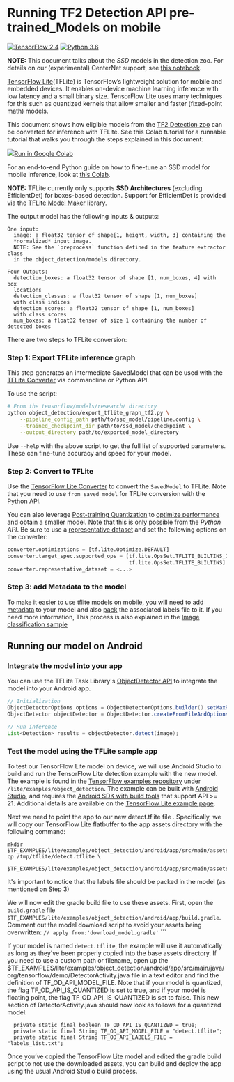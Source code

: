 # Running TF2 Detection API pre-trained_Models on mobile

[![TensorFlow 2.4](https://img.shields.io/badge/TensorFlow-2.4-FF6F00?logo=tensorflow)](https://github.com/tensorflow/tensorflow/releases/tag/v2.4.0)
[![Python 3.6](https://img.shields.io/badge/Python-3.6-3776AB)](https://www.python.org/downloads/release/python-360/)

**NOTE:** This document talks about the *SSD* models in the detection zoo. For
details on our (experimental) CenterNet support, see
[this notebook](../colab_tutorials/centernet_on_device.ipynb).

[TensorFlow Lite](https://www.tensorflow.org/mobile/tflite/)(TFLite) is
TensorFlow’s lightweight solution for mobile and embedded devices. It enables
on-device machine learning inference with low latency and a small binary size.
TensorFlow Lite uses many techniques for this such as quantized kernels that
allow smaller and faster (fixed-point math) models.

This document shows how eligible models from the
[TF2 Detection zoo](https://github.com/tensorflow/models/blob/master/research/object_detection/g3doc/tf2_detection_zoo.md)
can be converted for inference with TFLite. See this Colab tutorial for a
runnable tutorial that walks you through the steps explained in this document:

<a target="_blank" href="https://colab.research.google.com/github/tensorflow/models/blob/master/research/object_detection/colab_tutorials/convert_odt_model_to_TFLite.ipynb"><img src="https://www.tensorflow.org/images/colab_logo_32px.png" />Run
in Google Colab</a>

For an end-to-end Python guide on how to fine-tune an SSD model for mobile
inference, look at
[this Colab](../colab_tutorials/eager_few_shot_od_training_tflite.ipynb).

**NOTE:** TFLite currently only supports **SSD Architectures** (excluding
EfficientDet) for boxes-based detection. Support for EfficientDet is provided
via the [TFLite Model Maker](https://www.tensorflow.org/lite/tutorials/model_maker_object_detection)
library.

The output model has the following inputs & outputs:

```
One input:
  image: a float32 tensor of shape[1, height, width, 3] containing the
  *normalized* input image.
  NOTE: See the `preprocess` function defined in the feature extractor class
  in the object_detection/models directory.

Four Outputs:
  detection_boxes: a float32 tensor of shape [1, num_boxes, 4] with box
  locations
  detection_classes: a float32 tensor of shape [1, num_boxes]
  with class indices
  detection_scores: a float32 tensor of shape [1, num_boxes]
  with class scores
  num_boxes: a float32 tensor of size 1 containing the number of detected boxes
```

There are two steps to TFLite conversion:

### Step 1: Export TFLite inference graph

This step generates an intermediate SavedModel that can be used with the
[TFLite Converter](https://www.tensorflow.org/lite/convert) via commandline or
Python API.

To use the script:

```bash
# From the tensorflow/models/research/ directory
python object_detection/export_tflite_graph_tf2.py \
    --pipeline_config_path path/to/ssd_model/pipeline.config \
    --trained_checkpoint_dir path/to/ssd_model/checkpoint \
    --output_directory path/to/exported_model_directory
```

Use `--help` with the above script to get the full list of supported parameters.
These can fine-tune accuracy and speed for your model.

### Step 2: Convert to TFLite

Use the [TensorFlow Lite Converter](https://www.tensorflow.org/lite/convert) to
convert the `SavedModel` to TFLite. Note that you need to use `from_saved_model`
for TFLite conversion with the Python API.

You can also leverage
[Post-training Quantization](https://www.tensorflow.org/lite/performance/post_training_quantization)
to
[optimize performance](https://www.tensorflow.org/lite/performance/model_optimization)
and obtain a smaller model. Note that this is only possible from the *Python
API*. Be sure to use a
[representative dataset](https://www.tensorflow.org/lite/performance/post_training_quantization#full_integer_quantization)
and set the following options on the converter:

```python
converter.optimizations = [tf.lite.Optimize.DEFAULT]
converter.target_spec.supported_ops = [tf.lite.OpsSet.TFLITE_BUILTINS_INT8,
                                       tf.lite.OpsSet.TFLITE_BUILTINS]
converter.representative_dataset = <...>
```

### Step 3: add Metadata to the model

To make it easier to use tflite models on mobile, you will need to add
[metadata](https://www.tensorflow.org/lite/convert/metadata) to your model and
also
[pack](https://www.tensorflow.org/lite/convert/metadata#pack_metadata_and_associated_files_into_the_model)
the associated labels file to it.
If you need more information, This process is also explained in the
[Image classification sample](https://github.com/tensorflow/examples/tree/master/lite/examples/image_classification/metadata)

## Running our model on Android

### Integrate the model into your app
You can use the TFLite Task Library's [ObjectDetector API](https://www.tensorflow.org/lite/inference_with_metadata/task_library/object_detector)
to integrate the model into your Android app.

```java
// Initialization
ObjectDetectorOptions options = ObjectDetectorOptions.builder().setMaxResults(1).build();
ObjectDetector objectDetector = ObjectDetector.createFromFileAndOptions(context, modelFile, options);

// Run inference
List<Detection> results = objectDetector.detect(image);
```

### Test the model using the TFLite sample app

To test our TensorFlow Lite model on device, we will use Android Studio to build
and run the TensorFlow Lite detection example with the new model. The example is
found in the
[TensorFlow examples repository](https://github.com/tensorflow/examples) under
`/lite/examples/object_detection`. The example can be built with
[Android Studio](https://developer.android.com/studio/index.html), and requires
the
[Android SDK with build tools](https://developer.android.com/tools/revisions/build-tools.html)
that support API >= 21. Additional details are available on the
[TensorFlow Lite example page](https://github.com/tensorflow/examples/tree/master/lite/examples/object_detection/android).

Next we need to point the app to our new detect.tflite file . Specifically, we
will copy our TensorFlow Lite flatbuffer to the app assets directory with the
following command:

```shell
mkdir $TF_EXAMPLES/lite/examples/object_detection/android/app/src/main/assets
cp /tmp/tflite/detect.tflite \
  $TF_EXAMPLES/lite/examples/object_detection/android/app/src/main/assets
```

It's important to notice that the labels file should be packed in the model (as
mentioned on Step 3)

We will now edit the gradle build file to use these assets. First, open the
`build.gradle` file
`$TF_EXAMPLES/lite/examples/object_detection/android/app/build.gradle`. Comment
out the model download script to avoid your assets being overwritten: `// apply
from:'download_model.gradle'` ```

If your model is named `detect.tflite`, the example will use it automatically as
long as they've been properly copied into the base assets directory. If you need
to use a custom path or filename, open up the
$TF_EXAMPLES/lite/examples/object_detection/android/app/src/main/java/org/tensorflow/demo/DetectorActivity.java
file in a text editor and find the definition of TF_OD_API_MODEL_FILE. Note that
if your model is quantized, the flag TF_OD_API_IS_QUANTIZED is set to true, and
if your model is floating point, the flag TF_OD_API_IS_QUANTIZED is set to
false. This new section of DetectorActivity.java should now look as follows for
a quantized model:

```shell
  private static final boolean TF_OD_API_IS_QUANTIZED = true;
  private static final String TF_OD_API_MODEL_FILE = "detect.tflite";
  private static final String TF_OD_API_LABELS_FILE = "labels_list.txt";
```

Once you’ve copied the TensorFlow Lite model and edited the gradle build script
to not use the downloaded assets, you can build and deploy the app using the
usual Android Studio build process.
